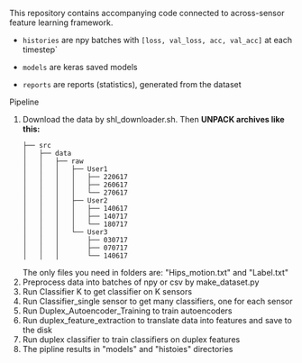 This repository contains accompanying code connected to across-sensor feature learning framework.

* `histories` are npy batches with `[loss, val_loss, acc, val_acc]` at each timestep`

* `models` are keras saved models

* `reports` are reports (statistics), generated from the dataset


Pipeline 

1. Download the data by shl_downloader.sh. Then **UNPACK archives like this:** 
    ```
    ├── src
    │   ├── data         
    │   │   ├── raw             
    │   │   │   ├── User1    
    │   │   │   │   ├── 220617 
    │   │   │   │   ├── 260617  
    │   │   │   │   └── 270617   
    │   │   │   ├── User2      
    │   │   │   │   ├── 140617    
    │   │   │   │   ├── 140717   
    │   │   │   │   └── 180717  
    │   │   │   └── User3  
    │   │   │       ├── 030717 
    │   │   │       ├── 070717  
    │   │   │       └── 140617   
    ```
    The only files you need in folders are: "Hips_motion.txt" and "Label.txt"
2. Preprocess data into batches of npy or csv by make_dataset.py
3. Run Classifier K to get classifier on K sensors
4. Run Classifier_single sensor to get many classifiers, one for each sensor
5. Run Duplex_Autoencoder_Training to train autoencoders
6. Run duplex_feature_extraction to translate data into features and save to the disk
7. Run duplex classifier to train classifiers on duplex features
8. The pipline results in "models" and "histoies" directories